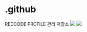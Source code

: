 # .github
REDCODE PROFILE 관리 저장소
<img src="https://capsule-render.vercel.app/api?type=waving&color=#FC1616&height=200&section=header&text=REDCODE&fontSize=40" />
<img src="https://capsule-render.vercel.app/api?type=waving&color=#FC1616&height=200&section=footer&text=REDCODE&fontSize=40" />
